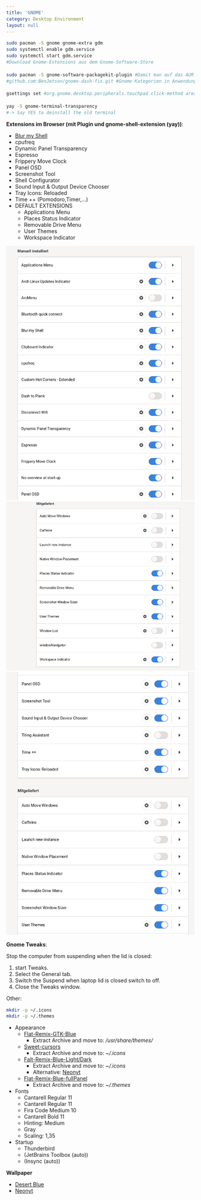 ```yaml
---
title: 'GNOME'
category: Desktop Environment
layout: null
---
```


```bash
sudo pacman -S gnome gnome-extra gdm
sudo systemctl enable gdm.service
sudo systemctl start gdm.service
#Download Gnome-Extensions aus dem Gnome-Software-Store

sudo pacman -S gnome-software-packagekit-plugin #Damit man auf das AUR und Pacman mit dem Softwarecenter von Gnome zugreifen kann.
#github.com:BenJetson/gnome-dash-fix.git #Gnome Kategorien in Anwendungsmenü automatisch generieren

gsettings set #org.gnome.desktop.peripherals.touchpad click-method areas #Lösen von Gnome problemen für Touchpads von Laptops

yay -S gnome-terminal-transparency
#-> Say YES to deinstall the old terminal
```
**Extensions im Browser (mit Plugin und gnome-shell-extension (yay))**:
* [Blur my Shell](https://extensions.gnome.org/extension/3193/blur-my-shell/)
* cpufreq
* Dynamic Panel Transparency
* Espresso
* Frippery Move Clock
* Panel OSD
* Screenshot Tool
* Shell Configurator
* Sound Input & Output Device Chooser
* Tray Icons: Reloaded
* Time ++ (Pomodoro,Timer,...)
* DEFAULT EXTENSIONS
	* Applications Menu
	* Places Status Indicator
	* Removable Drive Menu
	* User Themes
	* Workspace Indicator

![](imgs/20220427-235519.png)
![](imgs/20220427-235528.png)
![](imgs/20220427-235535.png)


**Gnome Tweaks**:

Stop the computer from suspending when the lid is closed:
1.  start  Tweaks.
2.  Select the  General  tab.
3.  Switch the  Suspend when laptop lid is closed  switch to off.
4. Close the  Tweaks  window.

Other:
```bash
mkdir -p ~/.icons
mkdir -p ~/.themes
```
* Appearance
	* [Flat-Remix-GTK-Blue](https://www.gnome-look.org/p/1214931/)
		* Extract Archive and move to: */usr/share/themes/*
	* [Sweet-cursors](https://www.gnome-look.org/p/1393084/)
		* Extract Archive and move to: *~/.icons*
	* [Falt-Remix-Blue-Light/Dark](https://www.gnome-look.org/p/1012430/)
		* Extract Archive and move to: *~/.icons*
		* Alternative: [Neonyt](https://www.gnome-look.org/find?search=Neonyt)
	* [Flat-Remix-Blue-fullPanel](https://www.gnome-look.org/p/1013030/)
		* Extract Archive and move to: *~/.themes*
* Fonts
	* Cantarell Regular 11
	* Cantarell Regular 11
	* Fira Code Medium 10
	* Cantarell Bold 11
	* Hinting: Medium
	* Gray
	* Scaling: 1,35
* Startup
	* Thunderbird
	* (JetBrains Toolbox (auto))
	* (Insync (auto))

**Wallpaper**
* [Desert Blue](https://www.pling.com/p/1361442/)
* [Neonyt](https://www.pling.com/p/1463678/)
